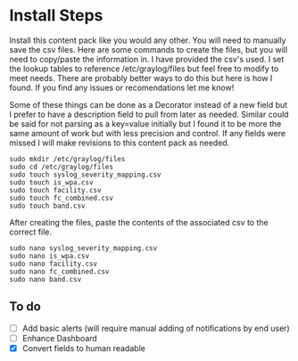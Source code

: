 # Install Steps

Install this content pack like you would any other. You will need to manually save the csv files. Here are some commands to create the files, but you will need to copy/paste the information in. I have provided the csv's used. I set the lookup tables to reference /etc/graylog/files but feel free to modify to meet needs. There are probably better ways to do this but here is how I found. If you find any issues or recomendations let me know!

Some of these things can be done as a Decorator instead of a new field but I prefer to have a description field to pull from later as needed. Similar could be said for not parsing as a key=value initially but I found it to be more the same amount of work but with less precision and control. If any fields were missed I will make revisions to this content pack as needed.

    sudo mkdir /etc/graylog/files
    sudo cd /etc/graylog/files
    sudo touch syslog_severity_mapping.csv
    sudo touch is_wpa.csv
    sudo touch facility.csv
    sudo touch fc_combined.csv
    sudo touch band.csv

After creating the files, paste the contents of the associated csv to the correct file.

    sudo nano syslog_severity_mapping.csv
    sudo nano is_wpa.csv
    sudo nano facility.csv
    sudo nano fc_combined.csv
    sudo nano band.csv    

## To do

- [ ] Add basic alerts (will require manual adding of notifications by end user)
- [ ] Enhance Dashboard
- [x] Convert fields to human readable
